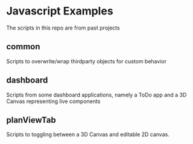 # Javascript Examples
The scripts in this repo are from past projects

## common
Scripts to overwrite/wrap thirdparty objects for custom behavior

## dashboard
Scripts from some dashboard applications, namely a ToDo app and a 3D Canvas representing live components

## planViewTab
Scripts to toggling between a 3D Canvas and editable 2D canvas.